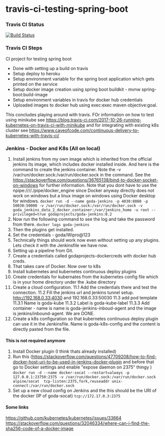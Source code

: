 # travis-ci-testing-spring-boot

### Travis CI Status
[![Build Status](https://travis-ci.com/GodaProjects/ci-testing-spring-boot.svg?token=nxbpBzyPmzXPxUzh2pUd&branch=master)](https://travis-ci.com/GodaProjects/ci-testing-spring-boot)


### Travis CI Steps
CI project for testing spring boot
 - Done with setting up a build on travis
 - Setup deploy to heroku
 - Setup environment variable for the spring boot application which gets printed on the service
 - Setup docker image creation using spring boot buildkit - mvnw spring-boot:build-image
 - Setup environment variables in travis for docker hub credentials
 - Uploaded images to docker hub using exec:exec maven objective:goal.
 
This concludes playing around with travis. FOr information on how to test using minikube see https://blog.travis-ci.com/2017-10-26-running-kubernetes-on-travis-ci-with-minikube and for integrating with existing k8s cluster see https://www.caveofcode.com/continuous-delivery-to-kubernetes-with-travis-ci/

### Jenkins - Docker and K8s (All on local)
1. Install jenkins from my own image which is inherited from the official jenkins lts image, which includes docker installed inside. And here is the command to create the jenkins container. Note the -v /var/run/docker.sock:/var/run/docker.sock in the command. See the https://stackoverflow.com/questions/36765138/bind-to-docker-socket-on-windows for further information. Note that you dont have to use the npipe:////./pipe/docker_engine since Docker anyway directly does not work on windows but a linux image on windows using Docker desktop for windows.
```docker run -d --name goda-jenkins -p 4030:8080 -p 50030:50000 -v /var/run/docker.sock:/var/run/docker.sock -v goda_jenkins_data_2_docker_container:/var/jenkins_home -u root --privileged=true godaprojects/goda-jenkins:0.2```
2. Now run the following command to see the log and take the password from there.
```docker logs goda-jenkins```
3. Then the plugins get installed.
4. Set the credentials - goda/Wipro@123
5. Technically things should work now even without setting up any plugins. Lets check it with the Jenkinsfile we have now.
6. Setting up a pipeline from Git.
7. Create a credentials called godaprojects-dockercreds with docker hub creds.
8. That takes care of Docker. Now over to k8s
9. Install kubernetes and kubernetes continuous deploy plugins
10. Create credentials for kubernates from the kubernetes config file which is in your home directory under the .kube directory
11. Create a cloud configuration.
11.1 Add the credentials there and test the connection.
11.2 Fill the jenkins url and jenkins tunnel setup. http://192.168.0.33:4030 and 192.168.0.33:50030
11.3 add pod template
11.3.1 Name is goda-kube
11.3.2 Label is goda-kube-label
11.3.3 Add container - name is name is goda-jenkins-inboud-agent and the image is jenkins/inbound-agent. We are DONE.
12. Create a k8s configuration so that kubernetes continuous deploy plugin can use it in the Jenkinsfile. Name is goda-k8s-config and the content is directly pasted from the file.


#### This is not required anymore
1. Install Docker plugin (I think thats already installed)
2. Run this (https://stackoverflow.com/questions/47709208/how-to-find-docker-host-uri-to-be-used-in-jenkins-docker-plugin and before that go to Docker settings and enable "expose daemon on 2375" thingy )
```docker run -d --name docker-socat --restart=always -p 127.0.0.1:23750:2375 -v /var/run/docker.sock:/var/run/docker.sock  alpine/socat  tcp-listen:2375,fork,reuseaddr unix-connect:/var/run/docker.sock```
3. Set up a new cloud config on Jenkins and the this should be the URI of the docker (IP of goda-socat)
```tcp://172.17.0.3:2375```

#### Some links
https://github.com/kubernetes/kubernetes/issues/33664
https://stackoverflow.com/questions/32046334/where-can-i-find-the-sha256-code-of-a-docker-image
